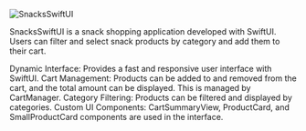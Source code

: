 
![SnacksSwiftUI](https://github.com/user-attachments/assets/a2e30701-159a-4b69-a87c-afb735ab05ba)

SnacksSwiftUI is a snack shopping application developed with SwiftUI. Users can filter and select snack products by category and add them to their cart.

Dynamic Interface: Provides a fast and responsive user interface with SwiftUI.
Cart Management: Products can be added to and removed from the cart, and the total amount can be displayed. This is managed by CartManager.
Category Filtering: Products can be filtered and displayed by categories.
Custom UI Components: CartSummaryView, ProductCard, and SmallProductCard components are used in the interface.
